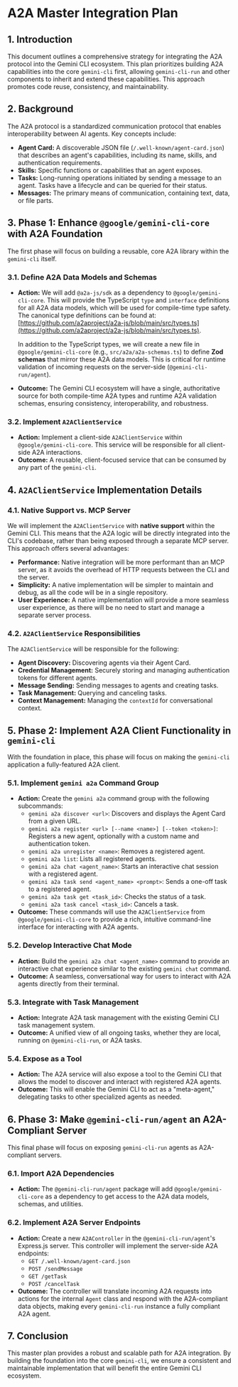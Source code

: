 # A2A Master Integration Plan

## 1. Introduction

This document outlines a comprehensive strategy for integrating the A2A protocol into the Gemini CLI ecosystem. This plan prioritizes building A2A capabilities into the core `gemini-cli` first, allowing `gemini-cli-run` and other components to inherit and extend these capabilities. This approach promotes code reuse, consistency, and maintainability.

## 2. Background

The A2A protocol is a standardized communication protocol that enables interoperability between AI agents. Key concepts include:

*   **Agent Card:** A discoverable JSON file (`/.well-known/agent-card.json`) that describes an agent's capabilities, including its name, skills, and authentication requirements.
*   **Skills:** Specific functions or capabilities that an agent exposes.
*   **Tasks:** Long-running operations initiated by sending a message to an agent. Tasks have a lifecycle and can be queried for their status.
*   **Messages:** The primary means of communication, containing text, data, or file parts.

## 3. Phase 1: Enhance `@google/gemini-cli-core` with A2A Foundation

The first phase will focus on building a reusable, core A2A library within the `gemini-cli` itself.

### 3.1. Define A2A Data Models and Schemas

*   **Action:** We will add `@a2a-js/sdk` as a dependency to `@google/gemini-cli-core`. This will provide the TypeScript `type` and `interface` definitions for all A2A data models, which will be used for compile-time type safety. The canonical type definitions can be found at: [https://github.com/a2aproject/a2a-js/blob/main/src/types.ts](https://github.com/a2aproject/a2a-js/blob/main/src/types.ts).

    In addition to the TypeScript types, we will create a new file in `@google/gemini-cli-core` (e.g., `src/a2a/a2a-schemas.ts`) to define **Zod schemas** that mirror these A2A data models. This is critical for runtime validation of incoming requests on the server-side (`@gemini-cli-run/agent`).

*   **Outcome:** The Gemini CLI ecosystem will have a single, authoritative source for both compile-time A2A types and runtime A2A validation schemas, ensuring consistency, interoperability, and robustness.

### 3.2. Implement `A2AClientService`

*   **Action:** Implement a client-side `A2AClientService` within `@google/gemini-cli-core`. This service will be responsible for all client-side A2A interactions.
*   **Outcome:** A reusable, client-focused service that can be consumed by any part of the `gemini-cli`.

## 4. `A2AClientService` Implementation Details

### 4.1. Native Support vs. MCP Server

We will implement the `A2AClientService` with **native support** within the Gemini CLI. This means that the A2A logic will be directly integrated into the CLI's codebase, rather than being exposed through a separate MCP server. This approach offers several advantages:

*   **Performance:** Native integration will be more performant than an MCP server, as it avoids the overhead of HTTP requests between the CLI and the server.
*   **Simplicity:** A native implementation will be simpler to maintain and debug, as all the code will be in a single repository.
*   **User Experience:** A native implementation will provide a more seamless user experience, as there will be no need to start and manage a separate server process.

### 4.2. `A2AClientService` Responsibilities

The `A2AClientService` will be responsible for the following:

*   **Agent Discovery:** Discovering agents via their Agent Card.
*   **Credential Management:** Securely storing and managing authentication tokens for different agents.
*   **Message Sending:** Sending messages to agents and creating tasks.
*   **Task Management:** Querying and canceling tasks.
*   **Context Management:** Managing the `contextId` for conversational context.

## 5. Phase 2: Implement A2A Client Functionality in `gemini-cli`

With the foundation in place, this phase will focus on making the `gemini-cli` application a fully-featured A2A client.

### 5.1. Implement `gemini a2a` Command Group

*   **Action:** Create the `gemini a2a` command group with the following subcommands:
    *   `gemini a2a discover <url>`: Discovers and displays the Agent Card from a given URL.
    *   `gemini a2a register <url> [--name <name>] [--token <token>]`: Registers a new agent, optionally with a custom name and authentication token.
    *   `gemini a2a unregister <name>`: Removes a registered agent.
    *   `gemini a2a list`: Lists all registered agents.
    *   `gemini a2a chat <agent_name>`: Starts an interactive chat session with a registered agent.
    *   `gemini a2a task send <agent_name> <prompt>`: Sends a one-off task to a registered agent.
    *   `gemini a2a task get <task_id>`: Checks the status of a task.
    *   `gemini a2a task cancel <task_id>`: Cancels a task.
*   **Outcome:** These commands will use the `A2AClientService` from `@google/gemini-cli-core` to provide a rich, intuitive command-line interface for interacting with A2A agents.

### 5.2. Develop Interactive Chat Mode

*   **Action:** Build the `gemini a2a chat <agent_name>` command to provide an interactive chat experience similar to the existing `gemini chat` command.
*   **Outcome:** A seamless, conversational way for users to interact with A2A agents directly from their terminal.

### 5.3. Integrate with Task Management

*   **Action:** Integrate A2A task management with the existing Gemini CLI task management system.
*   **Outcome:** A unified view of all ongoing tasks, whether they are local, running on `@gemini-cli-run`, or A2A tasks.

### 5.4. Expose as a Tool

*   **Action:** The A2A service will also expose a tool to the Gemini CLI that allows the model to discover and interact with registered A2A agents.
*   **Outcome:** This will enable the Gemini CLI to act as a "meta-agent," delegating tasks to other specialized agents as needed.

## 6. Phase 3: Make `@gemini-cli-run/agent` an A2A-Compliant Server

This final phase will focus on exposing `gemini-cli-run` agents as A2A-compliant servers.

### 6.1. Import A2A Dependencies

*   **Action:** The `@gemini-cli-run/agent` package will add `@google/gemini-cli-core` as a dependency to get access to the A2A data models, schemas, and utilities.

### 6.2. Implement A2A Server Endpoints

*   **Action:** Create a new `A2AController` in the `@gemini-cli-run/agent`'s Express.js server. This controller will implement the server-side A2A endpoints:
    *   `GET /.well-known/agent-card.json`
    *   `POST /sendMessage`
    *   `GET /getTask`
    *   `POST /cancelTask`
*   **Outcome:** The controller will translate incoming A2A requests into actions for the internal `Agent` class and respond with the A2A-compliant data objects, making every `gemini-cli-run` instance a fully compliant A2A agent.

## 7. Conclusion

This master plan provides a robust and scalable path for A2A integration. By building the foundation into the core `gemini-cli`, we ensure a consistent and maintainable implementation that will benefit the entire Gemini CLI ecosystem.
